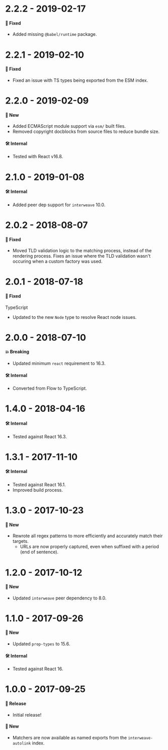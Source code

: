 # 2.2.2 - 2019-02-17

#### 🐞 Fixed

- Added missing `@babel/runtime` package.

# 2.2.1 - 2019-02-10

#### 🐞 Fixed

- Fixed an issue with TS types being exported from the ESM index.

# 2.2.0 - 2019-02-09

#### 🚀 New

- Added ECMAScript module support via `esm/` built files.
- Removed copyright docblocks from source files to reduce bundle size.

#### 🛠 Internal

- Tested with React v16.8.

# 2.1.0 - 2019-01-08

#### 🛠 Internal

- Added peer dep support for `interweave` 10.0.

# 2.0.2 - 2018-08-07

#### 🐞 Fixed

- Moved TLD validation logic to the matching process, instead of the rendering process. Fixes an
  issue where the TLD validation wasn't occuring when a custom factory was used.

# 2.0.1 - 2018-07-18

#### 🐞 Fixed

TypeScript

- Updated to the new `Node` type to resolve React node issues.

# 2.0.0 - 2018-07-10

#### 💥 Breaking

- Updated minimum `react` requirement to 16.3.

#### 🛠 Internal

- Converted from Flow to TypeScript.

# 1.4.0 - 2018-04-16

#### 🛠 Internal

- Tested against React 16.3.

# 1.3.1 - 2017-11-10

#### 🛠 Internal

- Tested against React 16.1.
- Improved build process.

# 1.3.0 - 2017-10-23

#### 🚀 New

- Rewrote all regex patterns to more efficiently and accurately match their targets.
  - URLs are now properly captured, even when suffixed with a period (end of sentence).

# 1.2.0 - 2017-10-12

#### 🚀 New

- Updated `interweave` peer dependency to 8.0.

# 1.1.0 - 2017-09-26

#### 🚀 New

- Updated `prop-types` to 15.6.

#### 🛠 Internal

- Tested against React 16.

# 1.0.0 - 2017-09-25

#### 🎉 Release

- Initial release!

#### 🚀 New

- Matchers are now available as named exports from the `interweave-autolink` index.
